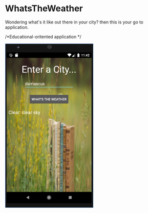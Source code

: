 # WhatsTheWeather
Wondering what's it like out there in your city? then this is your go to application.

/*Educational-oritented application */

![](Whats_the_weather.png)
